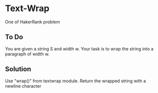 # Text-Wrap
One of HakerRank problem

## To Do
You are given a string S and width w.
Your task is to wrap the string into a paragraph of width w.

## Solution 
Use "wrap()" from textwrap module.
Return the wrapped string with a newline character
